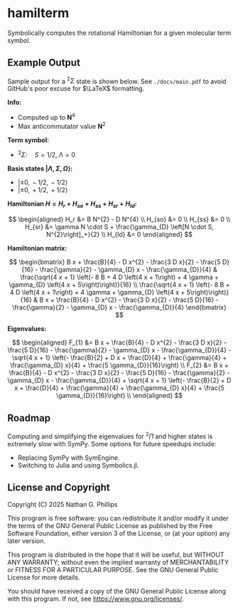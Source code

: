 # hamilterm

Symbolically computes the rotational Hamiltonian for a given molecular term symbol.

## Example Output

Sample output for a $^2\Sigma$ state is shown below. See `./docs/main.pdf` to avoid GitHub's poor excuse for $\LaTeX$ formatting.

**Info:**

- Computed up to $\mathbf{N}^4$
- Max anticommutator value $\mathbf{N}^2$

**Term symbol:**

- $^2\Sigma: \quad S=1/2,\;\Lambda=0$

**Basis states $\lvert \Lambda,\Sigma,\Omega\rangle$:**

- $\lvert \pm0,\,-1/2,\,-1/2\rangle$
- $\lvert \pm0,\,+1/2,\,+1/2\rangle$

**Hamiltonian $H = H_r + H_{so} + H_{ss} + H_{sr} + H_{ld}$:**

$$
\begin{aligned}
    H_r &= B N^{2} - D N^{4} \\
    H_{so} &= 0 \\
    H_{ss} &= 0 \\
    H_{sr} &= \gamma N \cdot S + \frac{\gamma_{D} \left[N \cdot S, N^{2}\right]_+}{2} \\
    H_{ld} &= 0
\end{aligned}
$$

**Hamiltonian matrix:**

$$
\begin{bmatrix}
    B x + \frac{B}{4} - D x^{2} - \frac{3 D x}{2} - \frac{5 D}{16} - \frac{\gamma}{2} - \gamma_{D} x - \frac{\gamma_{D}}{4} & \frac{\sqrt{4 x + 1} \left(- 8 B + 4 D \left(4 x + 1\right) + 4 \gamma + \gamma_{D} \left(4 x + 5\right)\right)}{16} \\
    \frac{\sqrt{4 x + 1} \left(- 8 B + 4 D \left(4 x + 1\right) + 4 \gamma + \gamma_{D} \left(4 x + 5\right)\right)}{16} & B x + \frac{B}{4} - D x^{2} - \frac{3 D x}{2} - \frac{5 D}{16} - \frac{\gamma}{2} - \gamma_{D} x - \frac{\gamma_{D}}{4}
\end{bmatrix}
$$

**Eigenvalues:**

$$
\begin{aligned}
    F_{1} &= B x + \frac{B}{4} - D x^{2} - \frac{3 D x}{2} - \frac{5 D}{16} - \frac{\gamma}{2} - \gamma_{D} x - \frac{\gamma_{D}}{4} - \sqrt{4 x + 1} \left(- \frac{B}{2} + D x + \frac{D}{4} + \frac{\gamma}{4} + \frac{\gamma_{D} x}{4} + \frac{5 \gamma_{D}}{16}\right) \\
    F_{2} &= B x + \frac{B}{4} - D x^{2} - \frac{3 D x}{2} - \frac{5 D}{16} - \frac{\gamma}{2} - \gamma_{D} x - \frac{\gamma_{D}}{4} + \sqrt{4 x + 1} \left(- \frac{B}{2} + D x + \frac{D}{4} + \frac{\gamma}{4} + \frac{\gamma_{D} x}{4} + \frac{5 \gamma_{D}}{16}\right) \\
\end{aligned}
$$

## Roadmap

Computing and simplifying the eigenvalues for $^2\Pi$ and higher states is extremely slow with SymPy. Some options for future speedups include:

- Replacing SymPy with SymEngine.
- Switching to Julia and using Symbolics.jl.

## License and Copyright

Copyright (C) 2025 Nathan G. Phillips

This program is free software: you can redistribute it and/or modify it under the terms of the GNU General Public License as published by the Free Software Foundation, either version 3 of the License, or (at your option) any later version.

This program is distributed in the hope that it will be useful, but WITHOUT ANY WARRANTY; without even the implied warranty of MERCHANTABILITY or FITNESS FOR A PARTICULAR PURPOSE. See the GNU General Public License for more details.

You should have received a copy of the GNU General Public License along with this program. If not, see <https://www.gnu.org/licenses/>.
